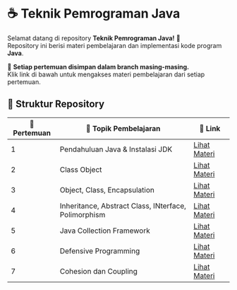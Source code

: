 # ☕ Teknik Pemrograman Java

Selamat datang di repository **Teknik Pemrograman Java!** 🎉  
Repository ini berisi materi pembelajaran dan implementasi kode program **Java**.

📌 **Setiap pertemuan disimpan dalam branch masing-masing.**  
Klik link di bawah untuk mengakses materi pembelajaran dari setiap pertemuan.

## 📂 **Struktur Repository**
| 📅 Pertemuan | 📖 Topik Pembelajaran                | 🔗 Link |
|-------------|--------------------------------------|---------|
|       1     | Pendahuluan Java & Instalasi JDK     | [Lihat Materi](https://github.com/ZEFRAZ/TEKNIK-PEMROGRAMAN-PRAKTIK/tree/Pertemuan-1) |
|       2     | Class Object     | [Lihat Materi](https://github.com/ZEFRAZ/TEKNIK-PEMROGRAMAN-PRAKTIK/tree/Pertemuan-2) |
|       3     | Object, Class, Encapsulation   | [Lihat Materi](https://github.com/ZEFRAZ/TEKNIK-PEMROGRAMAN-PRAKTIK/tree/Pertemuan-3) |
|       4     | Inheritance, Abstract Class, INterface, Polimorphism           | [Lihat Materi](https://github.com/ZEFRAZ/TEKNIK-PEMROGRAMAN-PRAKTIK/tree/Pertemuan-4) |
|       5     | Java Collection Framework  | [Lihat Materi](https://github.com/ZEFRAZ/TEKNIK-PEMROGRAMAN-PRAKTIK/tree/Pertemuan-5) |
|       6     | Defensive Programming                   | [Lihat Materi](https://github.com/ZEFRAZ/TEKNIK-PEMROGRAMAN-PRAKTIK/tree/Pertemuan-6) |
|       7     | Cohesion dan Coupling     | [Lihat Materi](https://github.com/ZEFRAZ/TEKNIK-PEMROGRAMAN-PRAKTIK/tree/Pertemuan-7) |

